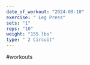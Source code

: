 ```yaml
---
date_of_workout: "2024-09-10"
exercise: " Leg Press"
sets: "1"
reps: "10"
weight: "155 lbs"
type: " 2 Circuit"
---
```

#workouts